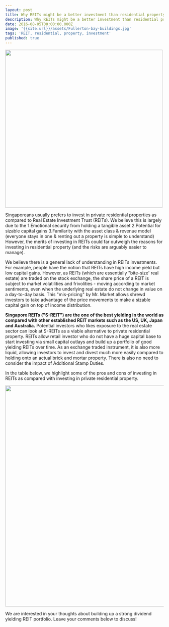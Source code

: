 ```yaml
---
layout: post
title: Why REITs might be a better investment than residential property
description: Why REITs might be a better investment than residential property
date: 2016-08-05T00:00:00.000Z
image: '{{site.url}}/assets/Fullerton-bay-buildings.jpg'
tags: 'REIT, residential, property, investment'
published: true
---
```

<img src="{{site.url}}/assets/Fullerton-bay-buildings.jpg" width="500px"><br>

Singaporeans usually prefers to invest in private residential properties as compared to Real Estate Investment Trust (REITs). We believe this is largely due to the 
1.Emotional security from holding a tangible asset
2.Potential for sizable capital gains
3.Familarity with the asset class & revenue model (everyone stays in one & renting out a property is simple to understand)
However, the merits of investing in REITs could far outweigh the reasons for investing in residential property (and the risks are arguably easier to manage).<!--more-->

We believe there is a general lack of understanding in REITs investments. For example, people have the notion that REITs have high income yield but low capital gains. However, as REITs (which are essentially "bite-size' real estate) are traded on the stock exchange, the share price of a REIT is subject to market volatilities and frivolities - moving according to market sentiments, even when the underlying real estate do not change in value on a day-to-day basis. This "mis-pricing" by Mr. Market allows shrewd investors to take advantage of the price movements to make a sizable capital gain on top of income distribution.

**Singapore REITs ("S-REIT") are the one of the best yielding in the world as compared with other established REIT markets such as the US, UK, Japan and Australia.** Potential investors who likes exposure to the real estate sector can look at S-REITs as a viable alternative to private residential property. REITs allow retail investor who do not have a huge capital base to start investing via small capital outlays and build up a portfolio of good yielding REITs over time. As an exchange traded instrument, it is also more liquid, allowing investors to invest and divest much more easily compared to holding onto an actual brick and mortar property. There is also no need to consider the impact of Additional Stamp Duties.

In the table below, we highlight some of the pros and cons of investing in REITs as compared with investing in private residential property.

<img src="{{site.url}}/assets/REIT-vs-resi-table.png" width="700px"><br>

We are interested in your thoughts about building up a strong dividend yielding REIT portfolio. Leave your comments below to discuss!
